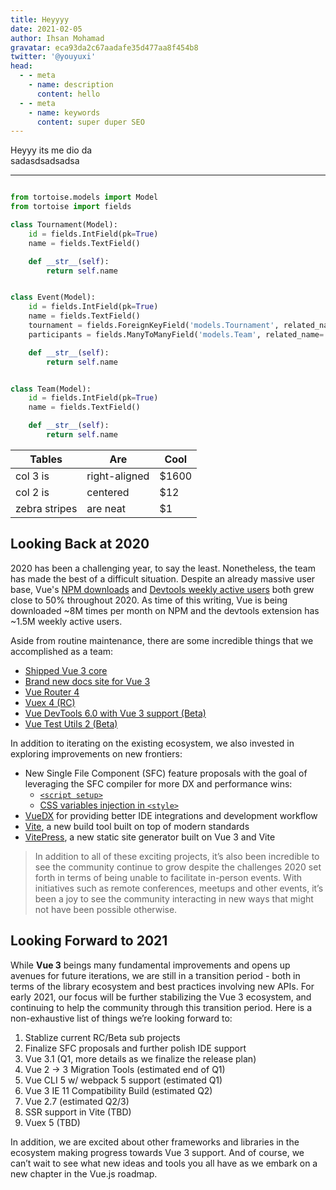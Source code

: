 ```yaml
---
title: Heyyyy
date: 2021-02-05
author: Ihsan Mohamad
gravatar: eca93da2c67aadafe35d477aa8f454b8
twitter: '@youyuxi'
head:
  - - meta
    - name: description
      content: hello
  - - meta
    - name: keywords
      content: super duper SEO
---
```


Heyyy its me dio da   
sadasdsadsadsa

---

```python

from tortoise.models import Model
from tortoise import fields

class Tournament(Model):
    id = fields.IntField(pk=True)
    name = fields.TextField()

    def __str__(self):
        return self.name


class Event(Model):
    id = fields.IntField(pk=True)
    name = fields.TextField()
    tournament = fields.ForeignKeyField('models.Tournament', related_name='events')
    participants = fields.ManyToManyField('models.Team', related_name='events', through='event_team')

    def __str__(self):
        return self.name


class Team(Model):
    id = fields.IntField(pk=True)
    name = fields.TextField()

    def __str__(self):
        return self.name
```
| Tables        | Are           | Cool  |
| ------------- |-------------- | ----- |
| col 3 is      | right-aligned | $1600 |
| col 2 is      | centered      |   $12 |
| zebra stripes | are neat      |    $1 |

## Looking Back at 2020

2020 has been a challenging year, to say the least. Nonetheless, the team has made the best of a difficult situation. Despite an already massive user base, Vue's [NPM downloads](https://npm-stat.com/charts.html?package=vue&from=2020-01-01&to=2020-12-31) and [Devtools weekly active users](https://chrome-stats.com/d/nhdogjmejiglipccpnnnanhbledajbpd) both grew close to 50% throughout 2020. As time of this writing, Vue is being downloaded ~8M times per month on NPM and the devtools extension has ~1.5M weekly active users.

Aside from routine maintenance, there are some incredible things that we accomplished as a team:

- [Shipped Vue 3 core](https://github.com/vuejs/vue-next/releases/tag/v3.0.0)
- [Brand new docs site for Vue 3](https://v3.vuejs.org/)
- [Vue Router 4](https://github.com/vuejs/vue-router-next/releases/tag/v4.0.0)
- [Vuex 4 (RC)](https://next.vuex.vuejs.org/)
- [Vue DevTools 6.0 with Vue 3 support (Beta)](https://chrome.google.com/webstore/detail/vuejs-devtools/ljjemllljcmogpfapbkkighbhhppjdbg)
- [Vue Test Utils 2 (Beta)](https://vue-test-utils.vuejs.org/v2/guide/introduction.html)

In addition to iterating on the existing ecosystem, we also invested in exploring improvements on new frontiers:

- New Single File Component (SFC) feature proposals with the goal of leveraging the SFC compiler for more DX and performance wins:
  - [`<script setup>`](https://github.com/vuejs/rfcs/pull/227)
  - [CSS variables injection in `<style>`](https://github.com/vuejs/rfcs/pull/231)
- [VueDX](https://github.com/znck/vue-developer-experience) for providing better IDE integrations and development workflow
- [Vite](http://vitejs.dev/), a new build tool built on top of modern standards
- [VitePress](https://vitepress.vuejs.org/), a new static site generator built on Vue 3 and Vite

> In addition to all of these exciting projects, it’s also been incredible to see the community continue to grow despite  the challenges 2020 set forth in terms of being unable to facilitate in-person events. With initiatives such as remote  conferences, meetups and other events, it’s been a joy to see the community interacting in new ways that might not  have been possible otherwise.



## Looking Forward to 2021

While **Vue 3** beings many fundamental improvements and opens up avenues for future iterations, we are still in a transition period - both in terms of the library ecosystem and best practices involving new APIs. For early 2021, our focus will be further stabilizing the Vue 3 ecosystem, and continuing to help the community through this transition period. Here is a non-exhaustive list of things we’re looking forward to:

1. Stablize current RC/Beta sub projects
2. Finalize SFC proposals and further polish IDE support
3. Vue 3.1 (Q1, more details as we finalize the release plan)
4. Vue 2 → 3 Migration Tools (estimated end of Q1)
5. Vue CLI 5 w/ webpack 5 support (estimated Q1)
6. Vue 3 IE 11 Compatibility Build (estimated Q2)
7. Vue 2.7 (estimated Q2/3)
8. SSR support in Vite (TBD)
9. Vuex 5 (TBD)

In addition, we are excited about other frameworks and libraries in the ecosystem making progress towards Vue 3 support. And of course, we can’t wait to see what new ideas and tools you all have as we embark on a new chapter in the Vue.js roadmap.
